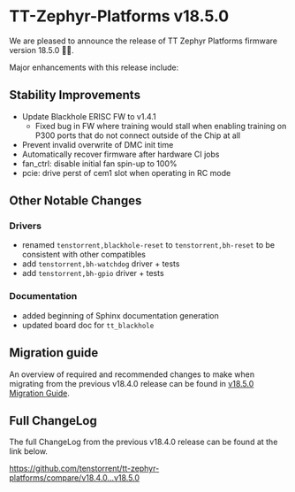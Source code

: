 # TT-Zephyr-Platforms v18.5.0

We are pleased to announce the release of TT Zephyr Platforms firmware version 18.5.0 🥳🎉.

Major enhancements with this release include:

[comment]: <> (H3 Performance Improvements, if applicable)
[comment]: <> (H3 New and Experimental Features, if applicable)
[comment]: <> (H3 External Project Collaboration Efforts, if applicable)

## Stability Improvements

* Update Blackhole ERISC FW to v1.4.1
  * Fixed bug in FW where training would stall when enabling training on P300 ports that do not connect
    outside of the Chip at all
* Prevent invalid overwrite of DMC init time
* Automatically recover firmware after hardware CI jobs
* fan_ctrl: disable initial fan spin-up to 100%
* pcie: drive perst of cem1 slot when operating in RC mode

[comment]: <> (H1 Security vulnerabilities fixed?)

[comment]: <> (H2 API Changes)

[comment]: <> (H3 Removed APIs, H3 Deprecated APIs, H3 New APIs, if applicable)

[comment]: <> (UL PCIe)
[comment]: <> (UL DDR)
[comment]: <> (UL Ethernet)
[comment]: <> (UL Telemetry)
[comment]: <> (UL Debug / Developer Features)
[comment]: <> (UL Drivers)
[comment]: <> (UL Libraries)

[comment]: <> (H2 New Samples, if applicable)

[comment]: <> (UL PCIe)
[comment]: <> (UL DDR)
[comment]: <> (UL Ethernet)
[comment]: <> (UL Telemetry)
[comment]: <> (UL Debug / Developer Features)
[comment]: <> (UL Drivers)
[comment]: <> (UL Libraries)

## Other Notable Changes

[comment]: <> (UL PCIe)
[comment]: <> (UL DDR)
[comment]: <> (UL Ethernet)
[comment]: <> (UL Telemetry)
[comment]: <> (UL Debug / Developer Features)

### Drivers

* renamed `tenstorrent,blackhole-reset` to `tenstorrent,bh-reset` to be consistent with other compatibles
* add `tenstorrent,bh-watchdog` driver + tests
* add `tenstorrent,bh-gpio` driver + tests

[comment]: <> (UL Libraries)

### Documentation

* added beginning of Sphinx documentation generation
* updated board doc for `tt_blackhole`

## Migration guide

An overview of required and recommended changes to make when migrating from the previous v18.4.0 release can be found in [v18.5.0 Migration Guide](https://github.com/tenstorrent/tt-zephyr-platforms/tree/main/doc/release/migration-guide-v18.5.0.md).

## Full ChangeLog

The full ChangeLog from the previous v18.4.0 release can be found at the link below.

https://github.com/tenstorrent/tt-zephyr-platforms/compare/v18.4.0...v18.5.0
